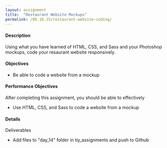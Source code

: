 ```yaml
---
layout: assignment
title:  "Restaurant Website Mockups"
permalink: /09.10.15/restaurant-website-coding/
---
```

#### Description
Using what you have learned of HTML, CSS, and Sass and your Photoshop mockups, code your resaurant website responsively.   

#### Objectives
- Be able to code a website from a mockup

#### Performance Objectives
After completing this assignment, you should be able to effectively
- Use HTML, CSS, and Sass to code a website from a mockup

#### Details
Deliverables
- Add files to "day_14" folder in tiy\_assignments and push to Github
